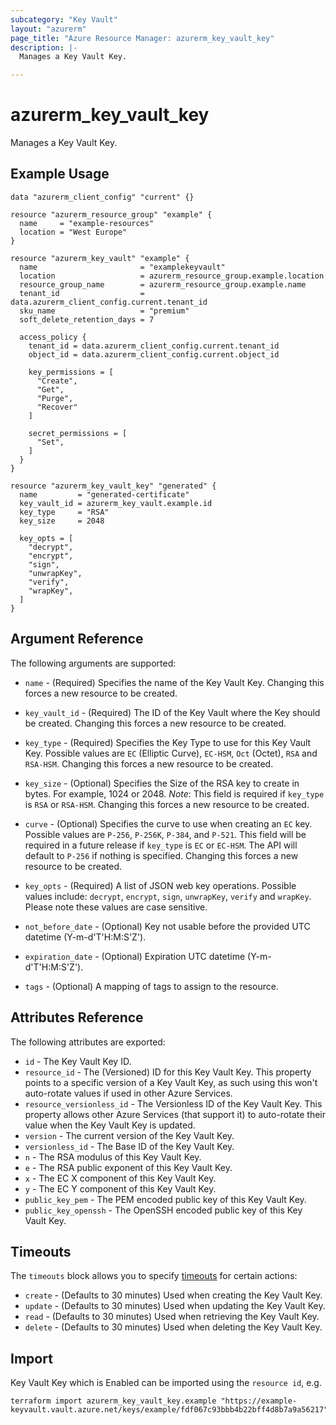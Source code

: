 ```yaml
---
subcategory: "Key Vault"
layout: "azurerm"
page_title: "Azure Resource Manager: azurerm_key_vault_key"
description: |-
  Manages a Key Vault Key.

---
```


# azurerm_key_vault_key

Manages a Key Vault Key.

## Example Usage

```hcl
data "azurerm_client_config" "current" {}

resource "azurerm_resource_group" "example" {
  name     = "example-resources"
  location = "West Europe"
}

resource "azurerm_key_vault" "example" {
  name                       = "examplekeyvault"
  location                   = azurerm_resource_group.example.location
  resource_group_name        = azurerm_resource_group.example.name
  tenant_id                  = data.azurerm_client_config.current.tenant_id
  sku_name                   = "premium"
  soft_delete_retention_days = 7

  access_policy {
    tenant_id = data.azurerm_client_config.current.tenant_id
    object_id = data.azurerm_client_config.current.object_id

    key_permissions = [
      "Create",
      "Get",
      "Purge",
      "Recover"
    ]

    secret_permissions = [
      "Set",
    ]
  }
}

resource "azurerm_key_vault_key" "generated" {
  name         = "generated-certificate"
  key_vault_id = azurerm_key_vault.example.id
  key_type     = "RSA"
  key_size     = 2048

  key_opts = [
    "decrypt",
    "encrypt",
    "sign",
    "unwrapKey",
    "verify",
    "wrapKey",
  ]
}
```

## Argument Reference

The following arguments are supported:

* `name` - (Required) Specifies the name of the Key Vault Key. Changing this forces a new resource to be created.

* `key_vault_id` - (Required) The ID of the Key Vault where the Key should be created. Changing this forces a new resource to be created.

* `key_type` - (Required) Specifies the Key Type to use for this Key Vault Key. Possible values are `EC` (Elliptic Curve), `EC-HSM`, `Oct` (Octet), `RSA` and `RSA-HSM`. Changing this forces a new resource to be created.

* `key_size` - (Optional) Specifies the Size of the RSA key to create in bytes. For example, 1024 or 2048. *Note*: This field is required if `key_type` is `RSA` or `RSA-HSM`. Changing this forces a new resource to be created.

* `curve` - (Optional) Specifies the curve to use when creating an `EC` key. Possible values are `P-256`, `P-256K`, `P-384`, and `P-521`. This field will be required in a future release if `key_type` is `EC` or `EC-HSM`. The API will default to `P-256` if nothing is specified. Changing this forces a new resource to be created.

* `key_opts` - (Required) A list of JSON web key operations. Possible values include: `decrypt`, `encrypt`, `sign`, `unwrapKey`, `verify` and `wrapKey`. Please note these values are case sensitive.

* `not_before_date` - (Optional) Key not usable before the provided UTC datetime (Y-m-d'T'H:M:S'Z').

* `expiration_date` - (Optional) Expiration UTC datetime (Y-m-d'T'H:M:S'Z').

* `tags` - (Optional) A mapping of tags to assign to the resource.

## Attributes Reference

The following attributes are exported:

* `id` - The Key Vault Key ID.
* `resource_id` - The (Versioned) ID for this Key Vault Key. This property points to a specific version of a Key Vault Key, as such using this won't auto-rotate values if used in other Azure Services.
* `resource_versionless_id` - The Versionless ID of the Key Vault Key. This property allows other Azure Services (that support it) to auto-rotate their value when the Key Vault Key is updated.
* `version` - The current version of the Key Vault Key.
* `versionless_id` - The Base ID of the Key Vault Key.
* `n` - The RSA modulus of this Key Vault Key.
* `e` - The RSA public exponent of this Key Vault Key.
* `x` - The EC X component of this Key Vault Key.
* `y` - The EC Y component of this Key Vault Key.
* `public_key_pem` - The PEM encoded public key of this Key Vault Key.
* `public_key_openssh` - The OpenSSH encoded public key of this Key Vault Key.

## Timeouts



The `timeouts` block allows you to specify [timeouts](https://www.terraform.io/language/resources/syntax#operation-timeouts) for certain actions:

* `create` - (Defaults to 30 minutes) Used when creating the Key Vault Key.
* `update` - (Defaults to 30 minutes) Used when updating the Key Vault Key.
* `read` - (Defaults to 30 minutes) Used when retrieving the Key Vault Key.
* `delete` - (Defaults to 30 minutes) Used when deleting the Key Vault Key.

## Import

Key Vault Key which is Enabled can be imported using the `resource id`, e.g.

```shell
terraform import azurerm_key_vault_key.example "https://example-keyvault.vault.azure.net/keys/example/fdf067c93bbb4b22bff4d8b7a9a56217"
```
